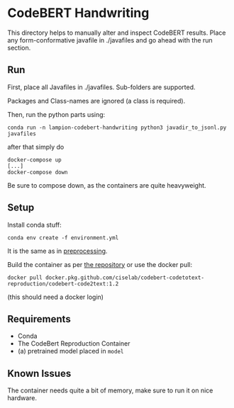 # CodeBERT Handwriting

This directory helps to manually alter and inspect CodeBERT results. 
Place any form-conformative javafile in ./javafiles and go ahead with the run section.

## Run 

First, place all Javafiles in ./javafiles. 
Sub-folders are supported. 

Packages and Class-names are ignored (a class is required).

Then, run the python parts using: 

```
conda run -n lampion-codebert-handwriting python3 javadir_to_jsonl.py javafiles
```

after that simply do 

```
docker-compose up 
[...]
docker-compose down
```

Be sure to compose down, as the containers are quite heavyweight.

## Setup 

Install conda stuff: 

```
conda env create -f environment.yml
```

It is the same as in [preprocessing](../Preprocessing).

Build the container as per [the repository](https://github.com/ciselab/CodeBert-CodeToText-Reproduction) or use the docker pull: 

```
docker pull docker.pkg.github.com/ciselab/codebert-codetotext-reproduction/codebert-code2text:1.2
```
(this should need a docker login)

## Requirements

- Conda 
- The CodeBert Reproduction Container 
- (a) pretrained model placed in `model`

## Known Issues 

The container needs quite a bit of memory, make sure to run it on nice hardware. 

